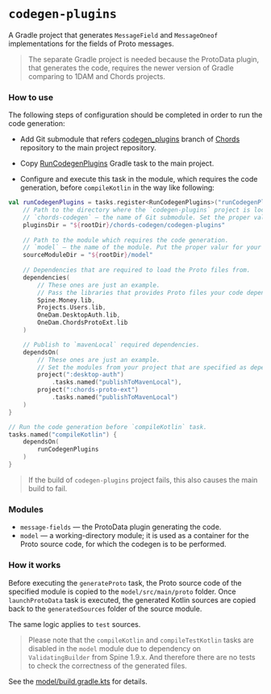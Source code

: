 # `codegen-plugins`

A Gradle project that generates `MessageField` and `MessageOneof` implementations for the fields of  Proto messages.

> The separate Gradle project is needed because the ProtoData plugin, 
that generates the code, requires the newer version of Gradle 
comparing to 1DAM and Chords projects.

### How to use

The following steps of configuration should be completed in order 
to run the code generation:

* Add Git submodule that refers [codegen_plugins](https://github.com/SpineEventEngine/Chords/tree/codegen_plugins) 
branch of [Chords](https://github.com/SpineEventEngine/Chords) repository 
to the main project repository.

* Copy [RunCodegenPlugins](buildSrc/src/main/kotlin/io/spine/internal/gradle/RunCodegenPlugins.kt) 
Gradle task to the main project.

* Configure and execute this task in the module, which requires the code generation,
before `compileKotlin` in the way like following:

```kotlin
val runCodegenPlugins = tasks.register<RunCodegenPlugins>("runCodegenPlugins") {
    // Path to the directory where the `codegen-plugins` project is located.
    // `chords-codegen` — the name of Git submodule. Set the proper value for your case.
    pluginsDir = "${rootDir}/chords-codegen/codegen-plugins"
    
    // Path to the module which requires the code generation.
    // `model` — the name of the module. Put the proper valur for your case.
    sourceModuleDir = "${rootDir}/model"
    
    // Dependencies that are required to load the Proto files from.
    dependencies(
        // These ones are just an example.
        // Pass the libraries that provides Proto files your code depended on.
        Spine.Money.lib,
        Projects.Users.lib,
        OneDam.DesktopAuth.lib,
        OneDam.ChordsProtoExt.lib
    )

    // Publish to `mavenLocal` required dependencies.
    dependsOn(
        // These ones are just an example.
        // Set the modules from your project that are specified as dependencies.
        project(":desktop-auth")
            .tasks.named("publishToMavenLocal"),
        project(":chords-proto-ext")
            .tasks.named("publishToMavenLocal")
    )
}

// Run the code generation before `compileKotlin` task.
tasks.named("compileKotlin") {
    dependsOn(
        runCodegenPlugins
    )
}
```

> If the build of `codegen-plugins` project fails, this also
> causes the main build to fail.

### Modules

* `message-fields` — the ProtoData plugin generating the code.
* `model` — a working-directory module; it is used as a container for the Proto source code,
  for which the codegen is to be performed.

### How it works

Before executing the `generateProto` task, the Proto source code 
of the specified module is copied to the `model/src/main/proto` folder.
Once `launchProtoData` task is executed, the generated Kotlin sources
are copied back to the `generatedSources` folder of the source module.

The same logic applies to `test` sources.

> Please note that the `compileKotlin` and `compileTestKotlin` tasks are disabled
> in the `model` module due to dependency on `ValidatingBuilder` from Spine 1.9.x. 
> And therefore there are no tests to check the correctness of the generated files.

See the [model/build.gradle.kts](model/build.gradle.kts) for details.
